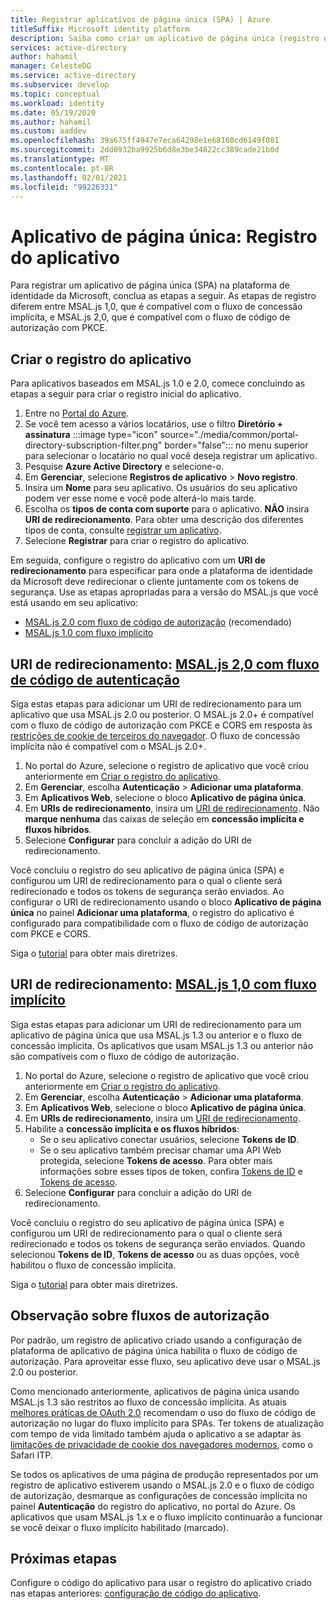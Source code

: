 ```yaml
---
title: Registrar aplicativos de página única (SPA) | Azure
titleSuffix: Microsoft identity platform
description: Saiba como criar um aplicativo de página única (registro de aplicativo)
services: active-directory
author: hahamil
manager: CelesteDG
ms.service: active-directory
ms.subservice: develop
ms.topic: conceptual
ms.workload: identity
ms.date: 05/19/2020
ms.author: hahamil
ms.custom: aaddev
ms.openlocfilehash: 39a675ff4947e7eca64298e1e68160cd6149f081
ms.sourcegitcommit: 2dd0932ba9925b6d8e3be34822cc389cade21b0d
ms.translationtype: MT
ms.contentlocale: pt-BR
ms.lasthandoff: 02/01/2021
ms.locfileid: "99226331"
---
```

# <a name="single-page-application-app-registration"></a>Aplicativo de página única: Registro do aplicativo

Para registrar um aplicativo de página única (SPA) na plataforma de identidade da Microsoft, conclua as etapas a seguir. As etapas de registro diferem entre MSAL.js 1,0, que é compatível com o fluxo de concessão implícita, e MSAL.js 2,0, que é compatível com o fluxo de código de autorização com PKCE.

## <a name="create-the-app-registration"></a>Criar o registro do aplicativo

Para aplicativos baseados em MSAL.js 1.0 e 2.0, comece concluindo as etapas a seguir para criar o registro inicial do aplicativo.

1. Entre no <a href="https://portal.azure.com/" target="_blank">Portal do Azure<span class="docon docon-navigate-external x-hidden-focus"></span></a>.
1. Se você tem acesso a vários locatários, use o filtro **Diretório + assinatura** :::image type="icon" source="./media/common/portal-directory-subscription-filter.png" border="false"::: no menu superior para selecionar o locatário no qual você deseja registrar um aplicativo.
1. Pesquise **Azure Active Directory** e selecione-o.
1. Em **Gerenciar**, selecione **Registros de aplicativo** > **Novo registro**.
1. Insira um **Nome** para seu aplicativo. Os usuários do seu aplicativo podem ver esse nome e você pode alterá-lo mais tarde.
1. Escolha os **tipos de conta com suporte** para o aplicativo. **NÃO** insira **URI de redirecionamento**. Para obter uma descrição dos diferentes tipos de conta, consulte [registrar um aplicativo](quickstart-register-app.md).
1. Selecione **Registrar** para criar o registro do aplicativo.

Em seguida, configure o registro do aplicativo com um **URI de redirecionamento** para especificar para onde a plataforma de identidade da Microsoft deve redirecionar o cliente juntamente com os tokens de segurança. Use as etapas apropriadas para a versão do MSAL.js que você está usando em seu aplicativo:

- [MSAL.js 2.0 com fluxo de código de autorização](#redirect-uri-msaljs-20-with-auth-code-flow) (recomendado)
- [MSAL.js 1.0 com fluxo implícito](#redirect-uri-msaljs-10-with-implicit-flow)

## <a name="redirect-uri-msaljs-20-with-auth-code-flow"></a>URI de redirecionamento: [MSAL.js 2,0 com fluxo de código de autenticação](https://github.com/AzureAD/microsoft-authentication-library-for-js/tree/dev/lib/msal-browser)

Siga estas etapas para adicionar um URI de redirecionamento para um aplicativo que usa MSAL.js 2.0 ou posterior. O MSAL.js 2.0+ é compatível com o fluxo de código de autorização com PKCE e CORS em resposta às [restrições de cookie de terceiros do navegador](reference-third-party-cookies-spas.md). O fluxo de concessão implícita não é compatível com o MSAL.js 2.0+.

1. No portal do Azure, selecione o registro de aplicativo que você criou anteriormente em [Criar o registro do aplicativo](#create-the-app-registration).
1. Em **Gerenciar**, escolha **Autenticação** > **Adicionar uma plataforma**.
1. Em **Aplicativos Web**, selecione o bloco **Aplicativo de página única**.
1. Em **URIs de redirecionamento**, insira um [URI de redirecionamento](reply-url.md). Não **marque nenhuma** das caixas de seleção em **concessão implícita e fluxos híbridos**.
1. Selecione **Configurar** para concluir a adição do URI de redirecionamento.

Você concluiu o registro do seu aplicativo de página única (SPA) e configurou um URI de redirecionamento para o qual o cliente será redirecionado e todos os tokens de segurança serão enviados. Ao configurar o URI de redirecionamento usando o bloco **Aplicativo de página única** no painel **Adicionar uma plataforma**, o registro do aplicativo é configurado para compatibilidade com o fluxo de código de autorização com PKCE e CORS.

Siga o [tutorial](tutorial-v2-javascript-auth-code.md) para obter mais diretrizes.

## <a name="redirect-uri-msaljs-10-with-implicit-flow"></a>URI de redirecionamento: [MSAL.js 1,0 com fluxo implícito](https://github.com/AzureAD/microsoft-authentication-library-for-js/tree/dev/lib/msal-core)

Siga estas etapas para adicionar um URI de redirecionamento para um aplicativo de página única que usa MSAL.js 1.3 ou anterior e o fluxo de concessão implícita. Os aplicativos que usam MSAL.js 1.3 ou anterior não são compatíveis com o fluxo de código de autorização.

1. No portal do Azure, selecione o registro de aplicativo que você criou anteriormente em [Criar o registro do aplicativo](#create-the-app-registration).
1. Em **Gerenciar**, escolha **Autenticação** > **Adicionar uma plataforma**.
1. Em **Aplicativos Web**, selecione o bloco **Aplicativo de página única**.
1. Em **URIs de redirecionamento**, insira um [URI de redirecionamento](reply-url.md).
1. Habilite a **concessão implícita e os fluxos híbridos**:
    - Se o seu aplicativo conectar usuários, selecione **Tokens de ID**.
    - Se o seu aplicativo também precisar chamar uma API Web protegida, selecione **Tokens de acesso**. Para obter mais informações sobre esses tipos de token, confira [Tokens de ID](id-tokens.md) e [Tokens de acesso](access-tokens.md).
1. Selecione **Configurar** para concluir a adição do URI de redirecionamento.

Você concluiu o registro do seu aplicativo de página única (SPA) e configurou um URI de redirecionamento para o qual o cliente será redirecionado e todos os tokens de segurança serão enviados. Quando selecionou **Tokens de ID**, **Tokens de acesso** ou as duas opções, você habilitou o fluxo de concessão implícita.

Siga o [tutorial](tutorial-v2-javascript-spa.md) para obter mais diretrizes.

## <a name="note-about-authorization-flows"></a>Observação sobre fluxos de autorização

Por padrão, um registro de aplicativo criado usando a configuração de plataforma de aplicativo de página única habilita o fluxo de código de autorização. Para aproveitar esse fluxo, seu aplicativo deve usar o MSAL.js 2.0 ou posterior.

Como mencionado anteriormente, aplicativos de página única usando MSAL.js 1.3 são restritos ao fluxo de concessão implícita. As atuais [melhores práticas de OAuth 2.0](v2-oauth2-auth-code-flow.md) recomendam o uso do fluxo de código de autorização no lugar do fluxo implícito para SPAs. Ter tokens de atualização com tempo de vida limitado também ajuda o aplicativo a se adaptar às [limitações de privacidade de cookie dos navegadores modernos](reference-third-party-cookies-spas.md), como o Safari ITP.

Se todos os aplicativos de uma página de produção representados por um registro de aplicativo estiverem usando o MSAL.js 2.0 e o fluxo de código de autorização, desmarque as configurações de concessão implícita no painel **Autenticação** do registro do aplicativo, no portal do Azure. Os aplicativos que usam MSAL.js 1.x e o fluxo implícito continuarão a funcionar se você deixar o fluxo implícito habilitado (marcado).

## <a name="next-steps"></a>Próximas etapas

Configure o código do aplicativo para usar o registro do aplicativo criado nas etapas anteriores: [configuração de código do aplicativo](scenario-spa-app-configuration.md).
